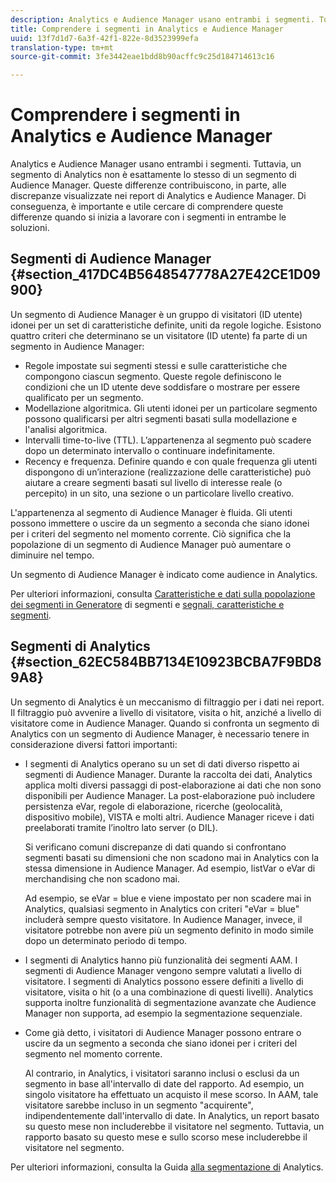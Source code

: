 ```yaml
---
description: Analytics e Audience Manager usano entrambi i segmenti. Tuttavia, un segmento di Analytics non è esattamente lo stesso di un segmento di Audience Manager. Queste differenze contribuiscono, in parte, alle discrepanze visualizzate nei report di Analytics e Audience Manager. Di conseguenza, è importante e utile cercare di comprendere queste differenze quando si inizia a lavorare con i segmenti in entrambe le soluzioni.
title: Comprendere i segmenti in Analytics e Audience Manager
uuid: 13f7d1d7-6a3f-42f1-822e-8d3523999efa
translation-type: tm+mt
source-git-commit: 3fe3442eae1bdd8b90acffc9c25d184714613c16

---
```



# Comprendere i segmenti in Analytics e Audience Manager

Analytics e Audience Manager usano entrambi i segmenti. Tuttavia, un segmento di Analytics non è esattamente lo stesso di un segmento di Audience Manager. Queste differenze contribuiscono, in parte, alle discrepanze visualizzate nei report di Analytics e Audience Manager. Di conseguenza, è importante e utile cercare di comprendere queste differenze quando si inizia a lavorare con i segmenti in entrambe le soluzioni.

## Segmenti di Audience Manager {#section_417DC4B5648547778A27E42CE1D09900}

Un segmento di Audience Manager è un gruppo di visitatori (ID utente) idonei per un set di caratteristiche definite, uniti da regole logiche. Esistono quattro criteri che determinano se un visitatore (ID utente) fa parte di un segmento in Audience Manager:

* Regole impostate sui segmenti stessi e sulle caratteristiche che compongono ciascun segmento. Queste regole definiscono le condizioni che un ID utente deve soddisfare o mostrare per essere qualificato per un segmento.
* Modellazione algoritmica. Gli utenti idonei per un particolare segmento possono qualificarsi per altri segmenti basati sulla modellazione e l&#39;analisi algoritmica.
* Intervalli time-to-live (TTL). L’appartenenza al segmento può scadere dopo un determinato intervallo o continuare indefinitamente.
* Recency e frequenza. Definire quando e con quale frequenza gli utenti dispongono di un’interazione (realizzazione delle caratteristiche) può aiutare a creare segmenti basati sul livello di interesse reale (o percepito) in un sito, una sezione o un particolare livello creativo.

L&#39;appartenenza al segmento di Audience Manager è fluida. Gli utenti possono immettere o uscire da un segmento a seconda che siano idonei per i criteri del segmento nel momento corrente. Ciò significa che la popolazione di un segmento di Audience Manager può aumentare o diminuire nel tempo.

Un segmento di Audience Manager è indicato come audience in Analytics.

Per ulteriori informazioni, consulta [Caratteristiche e dati sulla popolazione dei segmenti in Generatore](https://docs.adobe.com/content/help/en/audience-manager/user-guide/features/segments/segment-builder-data.html) di segmenti e [segnali, caratteristiche e segmenti](https://docs.adobe.com/content/help/en/audience-manager/user-guide/reference/signal-trait-segment.html).

## Segmenti di Analytics {#section_62EC584BB7134E10923BCBA7F9BD89A8}

Un segmento di Analytics è un meccanismo di filtraggio per i dati nei report. Il filtraggio può avvenire a livello di visitatore, visita o hit, anziché a livello di visitatore come in Audience Manager. Quando si confronta un segmento di Analytics con un segmento di Audience Manager, è necessario tenere in considerazione diversi fattori importanti:

* I segmenti di Analytics operano su un set di dati diverso rispetto ai segmenti di Audience Manager. Durante la raccolta dei dati, Analytics applica molti diversi passaggi di post-elaborazione ai dati che non sono disponibili per Audience Manager. La post-elaborazione può includere persistenza eVar, regole di elaborazione, ricerche (geolocalità, dispositivo mobile), VISTA e molti altri. Audience Manager riceve i dati preelaborati tramite l’inoltro lato server (o DIL).

   Si verificano comuni discrepanze di dati quando si confrontano segmenti basati su dimensioni che non scadono mai in Analytics con la stessa dimensione in Audience Manager. Ad esempio, listVar o eVar di merchandising che non scadono mai.

   Ad esempio, se eVar = blue e viene impostato per non scadere mai in Analytics, qualsiasi segmento in Analytics con criteri &quot;eVar = blue&quot; includerà sempre questo visitatore. In Audience Manager, invece, il visitatore potrebbe non avere più un segmento definito in modo simile dopo un determinato periodo di tempo.

* I segmenti di Analytics hanno più funzionalità dei segmenti AAM. I segmenti di Audience Manager vengono sempre valutati a livello di visitatore. I segmenti di Analytics possono essere definiti a livello di visitatore, visita o hit (o a una combinazione di questi livelli). Analytics supporta inoltre funzionalità di segmentazione avanzate che Audience Manager non supporta, ad esempio la segmentazione sequenziale.
* Come già detto, i visitatori di Audience Manager possono entrare o uscire da un segmento a seconda che siano idonei per i criteri del segmento nel momento corrente.

   Al contrario, in Analytics, i visitatori saranno inclusi o esclusi da un segmento in base all&#39;intervallo di date del rapporto. Ad esempio, un singolo visitatore ha effettuato un acquisto il mese scorso. In AAM, tale visitatore sarebbe incluso in un segmento &quot;acquirente&quot;, indipendentemente dall&#39;intervallo di date. In Analytics, un report basato su questo mese non includerebbe il visitatore nel segmento. Tuttavia, un rapporto basato su questo mese e sullo scorso mese includerebbe il visitatore nel segmento.

Per ulteriori informazioni, consulta la Guida [alla segmentazione di](https://docs.adobe.com/content/help/it-IT/analytics/components/segmentation/seg-home.html) Analytics.
